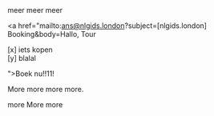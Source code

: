 <div lang="nl">
meer meer meer 

<a href="mailto:ans@nlgids.london?subject=[nlgids.london] Booking&body=Hallo,
Tour

[x] iets kopen</br>
[y] blalal</br>

">Boek nu!!11!</a>


</div>

<div lang="en">
More more more more.

more More more
</div>
